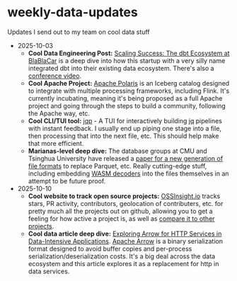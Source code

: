 # weekly-data-updates
Updates I send out to my team on cool data stuff

* 2025-10-03
  * **Cool Data Engineering Post:** [Scaling Success: The dbt Ecosystem at BlaBlaCar](https://medium.com/blablacar/scaling-success-the-dbt-ecosystem-at-blablacar-c214c4b8f0cb) is a deep dive into how this startup with a very silly name integrated dbt into their existing data ecosystem.  There's also a [conference video](https://www.youtube.com/watch?v=HQa6DuoqSv8). 
  * **Cool Apache Project:** [Apache Polaris](https://polaris.apache.org/) is an Iceberg catalog designed to integrate with multiple processing frameworks, including Flink.  It's currently incubating, meaning it's being proposed as a full Apache project and going through the steps to build a community, following the Apache way, etc. 
  * **Cool CLI/TUI tool:** [jqp](https://github.com/noahgorstein/jqp) - A TUI for interactively building [jq](https://jqlang.org/) pipelines with instant feedback.  I usually end up piping one stage into a file, then processing that into the next file, etc.  This should help make that more efficient.
  * **Marianas-level deep dive:** The database groups at CMU and Tsinghua University have released a [paper for a new generation of file formats](https://db.cs.cmu.edu/papers/2025/zeng-sigmod2025.pdf) to replace Parquet, etc.  Really cutting-edge stuff, including embedding [WASM decoders](https://medium.com/wasm-radar/i-beg-you-please-stop-thinking-webassembly-is-only-for-the-web-a24f502cde78) into the files themselves in an attempt to be future proof.
* 2025-10-10
  * **Cool website to track open source projects:** [OSSInsight.io](https://ossinsight.io/) tracks stars, PR activity, contributors, geolocation of contributers, etc. for pretty much all the projects out on github, allowing you to get a feeling for how active a project is, as well as [compare it to other projects](https://ossinsight.io/analyze/duckdb/duckdb?vs=airbytehq%2Fairbyte#overview).
  * **Cool data article deep dive:** [Exploring Arrow for HTTP Services in Data-Intensive Applications](https://guillesd.github.io/intro/2025/07/27/arrow-data-transfer.html).  [Apache Arrow](https://arrow.apache.org/) is a binary serialization format designed to avoid buffer copies and per-process serialization/deserialization costs.  It's a big deal across the data ecosystem and this article explores it as a replacement for http in data services.
